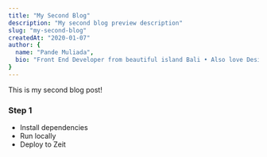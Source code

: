 ```yaml
---
title: "My Second Blog"
description: "My second blog preview description"
slug: "my-second-blog"
createdAt: "2020-01-07"
author: {
  name: "Pande Muliada",
  bio: "Front End Developer from beautiful island Bali • Also love Design especially UI/UX Design on dribbble.com/pandemuliada • github.com/pandemuliada"
}
---
```


This is my second blog post!

### Step 1

- Install dependencies
- Run locally
- Deploy to Zeit